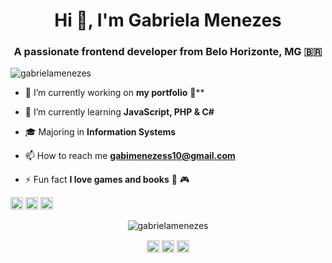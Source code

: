 <h1 align="center">Hi 👋, I'm Gabriela Menezes</h1>
<h3 align="center">A passionate frontend developer from Belo Horizonte, MG 🇧🇷</h3>

<p align="left"> <img src="https://komarev.com/ghpvc/?username=gabrielamenezes" alt="gabrielamenezes" /> </p>

- 🔭 I’m currently working on **my portfolio** :construction:**

- 🌱 I’m currently learning **JavaScript, PHP & C#**

- :mortar_board: Majoring in **Information Systems**

- 📫 How to reach me **gabimenezess10@gmail.com**

- ⚡ Fun fact **I love games and books** :closed_book: :video_game:

<p align="left"><img src="https://devicons.github.io/devicon/devicon.git/icons/css3/css3-original-wordmark.svg" alt="css3" width="20" height="20"/> <img src="https://devicons.github.io/devicon/devicon.git/icons/html5/html5-original-wordmark.svg" alt="html5" width="20" height="20"/> <img src="https://devicons.github.io/devicon/devicon.git/icons/javascript/javascript-original.svg" alt="javascript" width="20" height="20"/></p><p align="center"> <img src="https://github-readme-stats.vercel.app/api?username=gabrielamenezes&show_icons=true" alt="gabrielamenezes" /> </p>

<p align="center">
<a href="https://twitter.com/gabisboring" target="blank"><img align="center" src="https://cdn.jsdelivr.net/npm/simple-icons@3.0.1/icons/twitter.svg" alt="gabisboring" height="20" width="20" /></a>
<a href="https://linkedin.com/in/gabimenezesdev" target="blank"><img align="center" src="https://cdn.jsdelivr.net/npm/simple-icons@3.0.1/icons/linkedin.svg" alt="gabimenezesdev" height="20" width="20" /></a>
<a href="https://instagram.com/gabimmz" target="blank"><img align="center" src="https://cdn.jsdelivr.net/npm/simple-icons@3.0.1/icons/instagram.svg" alt="gabimmz" height="20" width="20" /></a>
</p>
